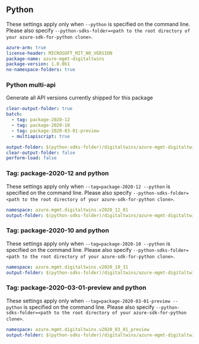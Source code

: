 ## Python

These settings apply only when `--python` is specified on the command line.
Please also specify `--python-sdks-folder=<path to the root directory of your azure-sdk-for-python clone>`.

```yaml $(python) && $(track2)
azure-arm: true
license-header: MICROSOFT_MIT_NO_VERSION
package-name: azure-mgmt-digitaltwins
package-version: 1.0.0b1
no-namespace-folders: true
```

### Python multi-api

Generate all API versions currently shipped for this package

```yaml $(python) && $(multiapi) && $(track2)
clear-output-folder: true
batch:
  - tag: package-2020-12
  - tag: package-2020-10
  - tag: package-2020-03-01-preview
  - multiapiscript: true
```

``` yaml $(multiapiscript)
output-folder: $(python-sdks-folder)/digitaltwins/azure-mgmt-digitaltwins/azure/mgmt/digitaltwins/
clear-output-folder: false
perform-load: false
```


### Tag: package-2020-12 and python

These settings apply only when `--tag=package-2020-12 --python` is specified on the command line.
Please also specify `--python-sdks-folder=<path to the root directory of your azure-sdk-for-python clone>`.

``` yaml $(tag) == 'package-2020-12' && $(python)
namespace: azure.mgmt.digitaltwins.v2020_12_01
output-folder: $(python-sdks-folder)/digitaltwins/azure-mgmt-digitaltwins/azure/mgmt/digitaltwins/v2020_12_01
```

### Tag: package-2020-10 and python

These settings apply only when `--tag=package-2020-10 --python` is specified on the command line.
Please also specify `--python-sdks-folder=<path to the root directory of your azure-sdk-for-python clone>`.

``` yaml $(tag) == 'package-2020-10' && $(python)
namespace: azure.mgmt.digitaltwins.v2020_10_31
output-folder: $(python-sdks-folder)/digitaltwins/azure-mgmt-digitaltwins/azure/mgmt/digitaltwins/v2020_10_31
```

### Tag: package-2020-03-01-preview and python

These settings apply only when `--tag=package-2020-03-01-preview --python` is specified on the command line.
Please also specify `--python-sdks-folder=<path to the root directory of your azure-sdk-for-python clone>`.

``` yaml $(tag) == 'package-2020-03-01-preview' && $(python)
namespace: azure.mgmt.digitaltwins.v2020_03_01_preview
output-folder: $(python-sdks-folder)/digitaltwins/azure-mgmt-digitaltwins/azure/mgmt/digitaltwins/v2020_03_01_preview
```